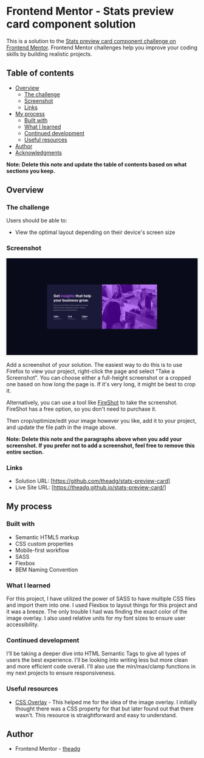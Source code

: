 # Frontend Mentor - Stats preview card component solution

This is a solution to the [Stats preview card component challenge on Frontend Mentor](https://www.frontendmentor.io/challenges/stats-preview-card-component-8JqbgoU62). Frontend Mentor challenges help you improve your coding skills by building realistic projects.

## Table of contents

- [Overview](#overview)
  - [The challenge](#the-challenge)
  - [Screenshot](#screenshot)
  - [Links](#links)
- [My process](#my-process)
  - [Built with](#built-with)
  - [What I learned](#what-i-learned)
  - [Continued development](#continued-development)
  - [Useful resources](#useful-resources)
- [Author](#author)
- [Acknowledgments](#acknowledgments)

**Note: Delete this note and update the table of contents based on what sections you keep.**

## Overview

### The challenge

Users should be able to:

- View the optimal layout depending on their device's screen size

### Screenshot

![](./images/stat-preview-card.png)

Add a screenshot of your solution. The easiest way to do this is to use Firefox to view your project, right-click the page and select "Take a Screenshot". You can choose either a full-height screenshot or a cropped one based on how long the page is. If it's very long, it might be best to crop it.

Alternatively, you can use a tool like [FireShot](https://getfireshot.com/) to take the screenshot. FireShot has a free option, so you don't need to purchase it.

Then crop/optimize/edit your image however you like, add it to your project, and update the file path in the image above.

**Note: Delete this note and the paragraphs above when you add your screenshot. If you prefer not to add a screenshot, feel free to remove this entire section.**

### Links

- Solution URL: [https://github.com/theadg/stats-preview-card]
- Live Site URL: [https://theadg.github.io/stats-preview-card/]

## My process

### Built with

- Semantic HTML5 markup
- CSS custom properties
- Mobile-first workflow
- SASS
- Flexbox
- BEM Naming Convention

### What I learned

For this project, I have utilized the power of SASS to have multiple CSS files and import them into one. I used Flexbox to layout things for this project and it was a breeze. The only trouble I had was finding the exact color of the image overlay. I also used relative units for my font sizes to ensure user accessibility.

### Continued development

I'll be taking a deeper dive into HTML Semantic Tags to give all types of users the best experience. I'll be looking into writing less but more clean and more efficient code overall. I'll also use the min/max/clamp functions in my next projects to ensure responsiveness.

### Useful resources

- [CSS Overlay](https://www.w3schools.com/howto/howto_css_overlay.asp) - This helped me for the idea of the image overlay. I initially thought there was a CSS property for that but later found out that there wasn't. This resource is straightforward and easy to understand.

## Author

- Frontend Mentor - [theadg](https://www.frontendmentor.io/profile/theadg)

